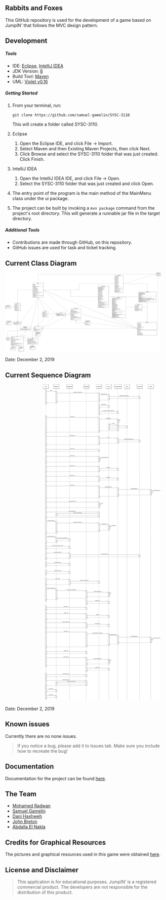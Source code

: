 ## Rabbits and Foxes

This GitHub repository is used for the development of a game based on JumpIN' that follows the MVC design pattern.

## Development

##### Tools

- IDE: [Eclipse](https://www.eclipse.org/downloads/packages/release/2019-09/r/eclipse-ide-java-developers), [IntelliJ IDEA](https://www.jetbrains.com/idea/download/)
- JDK Version: [8](https://www.oracle.com/technetwork/java/javase/downloads/jdk8-downloads-2133151.html)
- Build Tool: [Maven](https://maven.apache.org/download.cgi)
- UML: [Violet v0.16](http://www.horstmann.com/violet/violet-0.16c.jar)

##### Getting Started

1. From your terminal, run:
   ```
   git clone https://github.com/samuel-gamelin/SYSC-3110
   ```
   This will create a folder called SYSC-3110.

2. Eclipse
    1. Open the Eclipse IDE, and click File -> Import.
    2. Select Maven and then Existing Maven Projects, then click Next.
    3. Click Browse and select the SYSC-3110 folder that was just created. Click Finish.
    
3. IntelliJ IDEA
    1. Open the IntelliJ IDEA IDE, and click File -> Open.
    2. Select the SYSC-3110 folder that was just created and click Open.

4. The entry point of the program is the main method of the MainMenu class under the ui package.
5. The project can be built by invoking a `mvn package` command from the project's root directory. This will generate a
runnable jar file in the target directory.

##### Additional Tools

- Contributions are made through GitHub, on this repository.
- GitHub issues are used for task and ticket tracking.

## Current Class Diagram

<p style="text-align:right">
<img src="documentation/uml/classDiagram.png" alt="Class Diagram">
</p>
Date: December 2, 2019

## Current Sequence Diagram

<p style="text-align:right">
<img src="documentation/uml/sequenceDiagram.png" alt="Sequence Diagram">
</p>
Date: December 2, 2019

## Known issues

Currently there are no none issues.

> If you notice a bug, please add it to Issues tab. Make sure you include how to recreate the bug!

## Documentation

Documentation for the project can be found [here](https://docs.google.com/document/d/1F1drMjR9mFtCsQivzpvqP5nMX2gI0osJu4_xSTUs74g/edit?usp=sharing).

## The Team

- [Mohamed Radwan](https://github.com/MohamedRadwan)
- [Samuel Gamelin](https://github.com/samuel-gamelin)
- [Dani Hashweh](https://github.com/danihashweh)
- [John Breton](https://github.com/john-breton)
- [Abdalla El Nakla](https://github.com/Abdoltim)

## Credits for Graphical Resources

The pictures and graphical resources used in this game were obtained [here](https://www.smartgames.eu/uk/one-player-games/jumpin).

## License and Disclaimer

> This application is for educational purposes. JumpIN' is a registered commercial product. The developers are not responsible for the distribution of this product.
